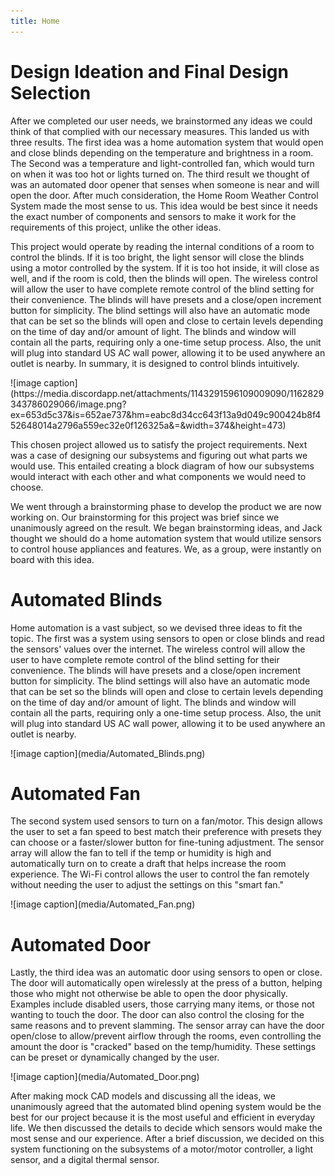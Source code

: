 ```yaml
---
title: Home 
---
```

 
# Design Ideation and Final Design Selection

After we completed our user needs, we brainstormed any ideas we could think of that complied with our necessary measures. This landed us with three results. The first idea was a home automation system that would open and close blinds depending on the temperature and brightness in a room. The Second was a temperature and light-controlled fan, which would turn on when it was too hot or lights turned on. The third result we thought of was an automated door opener that senses when someone is near and will open the door. After much consideration, the Home Room Weather Control System made the most sense to us. This idea would be best since it needs the exact number of components and sensors to make it work for the requirements of this project, unlike the other ideas. 
  
This project would operate by reading the internal conditions of a room to control the blinds. If it is too bright, the light sensor will close the blinds using a motor controlled by the system. If it is too hot inside, it will close as well, and if the room is cold, then the blinds will open. The wireless control will allow the user to have complete remote control of the blind setting for their convenience. The blinds will have presets and a close/open increment button for simplicity. The blind settings will also have an automatic mode that can be set so the blinds will open and close to certain levels depending on the time of day and/or amount of light. The blinds and window will contain all the parts, requiring only a one-time setup process. Also, the unit will plug into standard US AC wall power, allowing it to be used anywhere an outlet is nearby. In summary, it is designed to control blinds intuitively.

  <div align=”center”> 
  ![image caption](https://media.discordapp.net/attachments/1143291596109009090/1162829343786029066/image.png?ex=653d5c37&is=652ae737&hm=eabc8d34cc643f13a9d049c900424b8f452648014a2796a559ec32e0f126325a&=&width=374&height=473)
  </div>
   
  This chosen project allowed us to satisfy the project requirements. Next was a case of designing our subsystems and figuring out what parts we would use. This entailed creating a block diagram of how our subsystems would interact with each other and what components we would need to choose.

We went through a brainstorming phase to develop the product we are now working on. Our brainstorming for this project was brief since we unanimously agreed on the result. We began brainstorming ideas, and Jack thought we should do a home automation system that would utilize sensors to control house appliances and features. We, as a group, were instantly on board with this idea. 

# Automated Blinds

Home automation is a vast subject, so we devised three ideas to fit the topic. The first was a system using sensors to open or close blinds and read the sensors' values over the internet. The wireless control will allow the user to have complete remote control of the blind setting for their convenience. The blinds will have presets and a close/open increment button for simplicity. The blind settings will also have an automatic mode that can be set so the blinds will open and close to certain levels depending on the time of day and/or amount of light. The blinds and window will contain all the parts, requiring only a one-time setup process. Also, the unit will plug into standard US AC wall power, allowing it to be used anywhere an outlet is nearby.

  <div align=”center”>
  ![image caption](media/Automated_Blinds.png)
  </div>
   
# Automated Fan

The second system used sensors to turn on a fan/motor. This design allows the user to set a fan speed to best match their preference with presets they can choose or a faster/slower button for fine-tuning adjustment. The sensor array will allow the fan to tell if the temp or humidity is high and automatically turn on to create a draft that helps increase the room experience. The Wi-Fi control allows the user to control the fan remotely without needing the user to adjust the settings on this "smart fan."

  <div align=”center”>
  ![image caption](media/Automated_Fan.png)
  </div>
  
# Automated Door

Lastly, the third idea was an automatic door using sensors to open or close. The door will automatically open wirelessly at the press of a button, helping those who might not otherwise be able to open the door physically. Examples include disabled users, those carrying many items, or those not wanting to touch the door. The door can also control the closing for the same reasons and to prevent slamming. The sensor array can have the door open/close to allow/prevent airflow through the rooms, even controlling the amount the door is "cracked" based on the temp/humidity. These settings can be preset or dynamically changed by the user.

  <div align=”center”>
  ![image caption](media/Automated_Door.png)
  </div>

After making mock CAD models and discussing all the ideas, we unanimously agreed that the automated blind opening system would be the best for our project because it is the most useful and efficient in everyday life. We then discussed the details to decide which sensors would make the most sense and our experience. After a brief discussion, we decided on this system functioning on the subsystems of a motor/motor controller, a light sensor, and a digital thermal sensor. 
